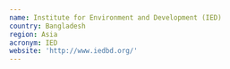 ```yaml
---
name: Institute for Environment and Development (IED)
country: Bangladesh
region: Asia
acronym: IED
website: 'http://www.iedbd.org/'
---
```


